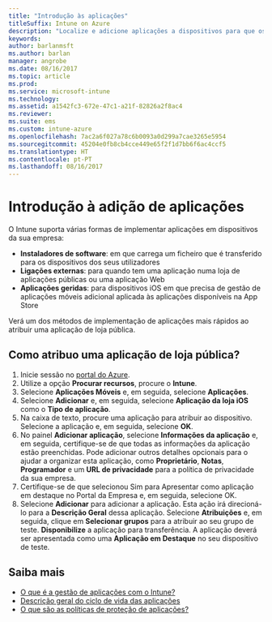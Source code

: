 ```yaml
---
title: "Introdução às aplicações"
titleSuffix: Intune on Azure
description: "Localize e adicione aplicações a dispositivos para que os seus funcionários comecem a trabalhar."
keywords: 
author: barlanmsft
ms.author: barlan
manager: angrobe
ms.date: 08/16/2017
ms.topic: article
ms.prod: 
ms.service: microsoft-intune
ms.technology: 
ms.assetid: a1542fc3-672e-47c1-a21f-82826a2f8ac4
ms.reviewer: 
ms.suite: ems
ms.custom: intune-azure
ms.openlocfilehash: 7ac2a6f027a78c6b0093a0d299a7cae3265e5954
ms.sourcegitcommit: 45204e0fb8cb4cce449e65f2f1d7bb6f6ac4ccf5
ms.translationtype: HT
ms.contentlocale: pt-PT
ms.lasthandoff: 08/16/2017
---
```

# <a name="get-started-with-adding-apps"></a>Introdução à adição de aplicações

O Intune suporta várias formas de implementar aplicações em dispositivos da sua empresa:

* **Instaladores de software**: em que carrega um ficheiro que é transferido para os dispositivos dos seus utilizadores
* __Ligações externas__: para quando tem uma aplicação numa loja de aplicações públicas ou uma aplicação Web
* **Aplicações geridas**: para dispositivos iOS em que precisa de gestão de aplicações móveis adicional aplicada às aplicações disponíveis na App Store

Verá um dos métodos de implementação de aplicações mais rápidos ao atribuir uma aplicação de loja pública.

## <a name="how-do-i-assign-a-public-store-app"></a>Como atribuo uma aplicação de loja pública?

1. Inicie sessão no [portal do Azure](https://portal.azure.com).
2. Utilize a opção **Procurar recursos**, procure o **Intune**.
3. Selecione **Aplicações Móveis** e, em seguida, selecione **Aplicações**.
4. Selecione **Adicionar** e, em seguida, selecione **Aplicação da loja iOS** como o **Tipo de aplicação**.
5. Na caixa de texto, procure uma aplicação para atribuir ao dispositivo. Selecione a aplicação e, em seguida, selecione **OK**.
6. No painel **Adicionar aplicação**, selecione **Informações da aplicação** e, em seguida, certifique-se de que todas as informações da aplicação estão preenchidas. Pode adicionar outros detalhes opcionais para o ajudar a organizar esta aplicação, como **Proprietário**, **Notas**, **Programador** e um **URL de privacidade** para a política de privacidade da sua empresa.
7. Certifique-se de que selecionou Sim para Apresentar como aplicação em destaque no Portal da Empresa e, em seguida, selecione OK.
8. Selecione **Adicionar** para adicionar a aplicação. Esta ação irá direcioná-lo para a **Descrição Geral** dessa aplicação. Selecione **Atribuições** e, em seguida, clique em **Selecionar grupos** para a atribuir ao seu grupo de teste. **Disponibilize** a aplicação para transferência. A aplicação deverá ser apresentada como uma **Aplicação em Destaque** no seu dispositivo de teste.

## <a name="learn-more"></a>Saiba mais

* [O que é a gestão de aplicações com o Intune?](app-management.md)
* [Descrição geral do ciclo de vida das aplicações](app-lifecycle.md)
* [O que são as políticas de proteção de aplicações?](app-protection-policy.md)
